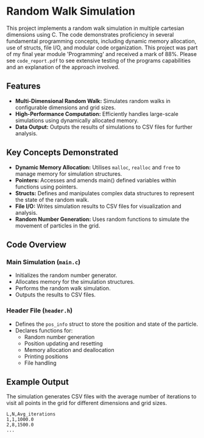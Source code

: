 # Random Walk Simulation

This project implements a random walk simulation in multiple cartesian dimensions using C. The code demonstrates proficiency in several fundamental programming concepts, including dynamic memory allocation, use of structs, file I/O, and modular code organization.
This project was part of my final year module 'Programming' and received a mark of 88%. Please see `code_report.pdf` to see extensive testing of the programs capabilities and an explanation of the approach involved.   

## Features

- **Multi-Dimensional Random Walk:** Simulates random walks in configurable dimensions and grid sizes.
- **High-Performance Computation:** Efficiently handles large-scale simulations using dynamically allocated memory.
- **Data Output:** Outputs the results of simulations to CSV files for further analysis.

## Key Concepts Demonstrated

- **Dynamic Memory Allocation:** Utilises `malloc`, `realloc` and `free` to manage memory for simulation structures.
- **Pointers:** Accesses and amends main() defined variables within functions using pointers.
- **Structs:** Defines and manipulates complex data structures to represent the state of the random walk.
- **File I/O:** Writes simulation results to CSV files for visualization and analysis.
- **Random Number Generation:** Uses random functions to simulate the movement of particles in the grid.

## Code Overview

### Main Simulation (`main.c`)

- Initializes the random number generator.
- Allocates memory for the simulation structures.
- Performs the random walk simulation.
- Outputs the results to CSV files.

### Header File (`header.h`)

- Defines the `pos_info` struct to store the position and state of the particle.
- Declares functions for:
  - Random number generation
  - Position updating and resetting
  - Memory allocation and deallocation
  - Printing positions
  - File handling

## Example Output

The simulation generates CSV files with the average number of iterations to visit all points in the grid for different dimensions and grid sizes.

```csv
L,N,Avg_iterations
1,1,1000.0
2,8,1500.0
...

